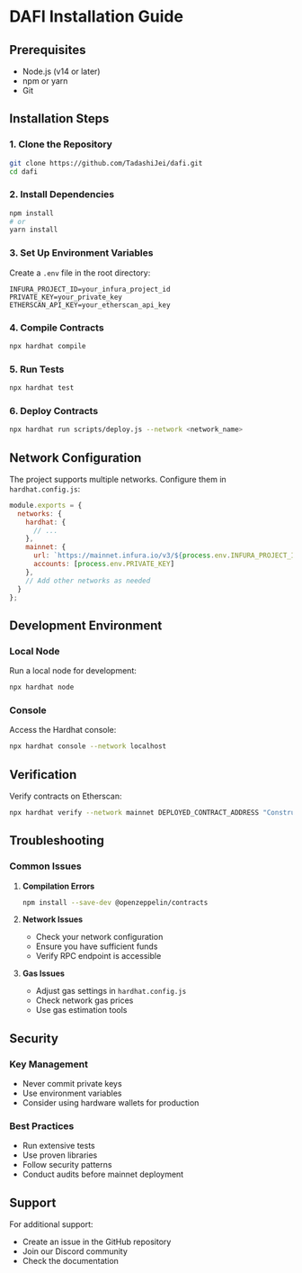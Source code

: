 # DAFI Installation Guide

## Prerequisites
- Node.js (v14 or later)
- npm or yarn
- Git

## Installation Steps

### 1. Clone the Repository
```bash
git clone https://github.com/TadashiJei/dafi.git
cd dafi
```

### 2. Install Dependencies
```bash
npm install
# or
yarn install
```

### 3. Set Up Environment Variables
Create a `.env` file in the root directory:
```env
INFURA_PROJECT_ID=your_infura_project_id
PRIVATE_KEY=your_private_key
ETHERSCAN_API_KEY=your_etherscan_api_key
```

### 4. Compile Contracts
```bash
npx hardhat compile
```

### 5. Run Tests
```bash
npx hardhat test
```

### 6. Deploy Contracts
```bash
npx hardhat run scripts/deploy.js --network <network_name>
```

## Network Configuration
The project supports multiple networks. Configure them in `hardhat.config.js`:

```javascript
module.exports = {
  networks: {
    hardhat: {
      // ...
    },
    mainnet: {
      url: `https://mainnet.infura.io/v3/${process.env.INFURA_PROJECT_ID}`,
      accounts: [process.env.PRIVATE_KEY]
    },
    // Add other networks as needed
  }
};
```

## Development Environment

### Local Node
Run a local node for development:
```bash
npx hardhat node
```

### Console
Access the Hardhat console:
```bash
npx hardhat console --network localhost
```

## Verification
Verify contracts on Etherscan:
```bash
npx hardhat verify --network mainnet DEPLOYED_CONTRACT_ADDRESS "Constructor Arg 1" "Constructor Arg 2"
```

## Troubleshooting

### Common Issues

1. **Compilation Errors**
   ```bash
   npm install --save-dev @openzeppelin/contracts
   ```

2. **Network Issues**
   - Check your network configuration
   - Ensure you have sufficient funds
   - Verify RPC endpoint is accessible

3. **Gas Issues**
   - Adjust gas settings in `hardhat.config.js`
   - Check network gas prices
   - Use gas estimation tools

## Security

### Key Management
- Never commit private keys
- Use environment variables
- Consider using hardware wallets for production

### Best Practices
- Run extensive tests
- Use proven libraries
- Follow security patterns
- Conduct audits before mainnet deployment

## Support
For additional support:
- Create an issue in the GitHub repository
- Join our Discord community
- Check the documentation
